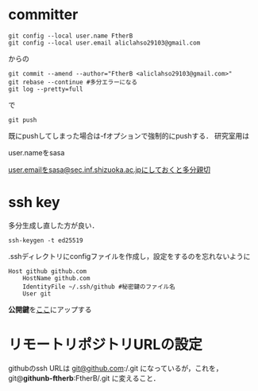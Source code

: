 # committer

```
git config --local user.name FtherB
git config --local user.email aliclahso29103@gmail.com
```

からの

```
git commit --amend --author="FtherB <aliclahso29103@gmail.com>"
git rebase --continue #多分エラーになる
git log --pretty=full
```
で
```
git push 
```
既にpushしてしまった場合は-fオプションで強制的にpushする．
研究室用は

user.nameをsasa

user.emailをsasa@sec.inf.shizuoka.ac.jpにしておくと多分親切

# ssh key
多分生成し直した方が良い．
```
ssh-keygen -t ed25519
```

.sshディレクトリにconfigファイルを作成し，設定をするのを忘れないように
```
Host github github.com
    HostName github.com
    IdentityFile ~/.ssh/github #秘密鍵のファイル名
    User git
```
**公開鍵**を[ここ](https://github.com/settings/ssh)にアップする

# リモートリポジトリURLの設定
githubのssh URLは
git@github.com:<account name>/<repository>.git
になっているが，これを，
git@**githunb-ftherb**:FtherB/<repository>.git
に変えること．
